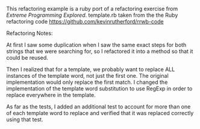 This refactoring example is a ruby port of a refactoring exercise from
_Extreme Programming Explored_.  template.rb taken from the the Ruby
refactoring code https://github.com/kevinrutherford/rrwb-code

Refactoring Notes:

At first I saw some duplication when I saw the same exact steps for both strings that we were searching for, so I refactored it into a method so that it could be reused.  

Then I realized that for a template, we probably want to replace ALL instances of the template word, not just the first one.  The original implementation would only replace the first match.  I changed the implementation of the template word substitution to use RegExp in order to replace everywhere in the template.

As far as the tests, I added an additional test to account for more than one of each template word to replace and verified that it was replaced correctly using that test.